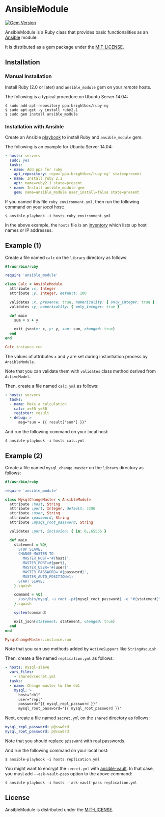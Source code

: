 AnsibleModule
=============

[![Gem Version](https://badge.fury.io/rb/ansible_module.svg)](http://badge.fury.io/rb/ansible_module)

AnsibleModule is a Ruby class that provides basic functionalities as an [Ansible](http://ansible.com) module.

It is distributed as a gem package under the [MIT-LICENSE](MIT-LICENSE).

Installation
------------

### Manual Installation

Install Ruby (2.0 or later) and `ansible_module` gem on your *remote* hosts.

The following is a typical procedure on Ubuntu Server 14.04:

```
$ sudo add-apt-repository ppa:brightbox/ruby-ng
$ sudo apt-get -y install ruby2.1
$ sudo gem install ansible_module
```

### Installation with Ansible

Create an Ansible [playbook](http://docs.ansible.com/playbooks.html) to install Ruby and `ansible_module` gem.

The following is an example for Ubuntu Server 14.04:

```yaml
- hosts: servers
  sudo: yes
  tasks:
  - name: Add ppa for ruby
    apt_repository: repo='ppa:brightbox/ruby-ng' state=present
  - name: Install ruby 2.1
    apt: name=ruby2.1 state=present
  - name: Install ansible_module gem
    gem: name=ansible_module user_install=false state=present
```

If you named this file `ruby_environment.yml`, then run the following command on your *local* host:

```
$ ansible-playbook -i hosts ruby_environment.yml
```

In the above example, the `hosts` file is an [inventory](http://docs.ansible.com/intro_inventory.html) which lists up host names or IP addresses.


Example (1)
-----------

Create a file named `calc` on the `library` directory as follows:

```ruby
#!/usr/bin/ruby

require 'ansible_module'

class Calc < AnsibleModule
  attribute :x, Integer
  attribute :y, Integer, default: 100

  validates :x, presence: true, numericality: { only_integer: true }
  validates :y, numericality: { only_integer: true }

  def main
    sum = x + y

    exit_json(x: x, y: y, sum: sum, changed: true)
  end
end

Calc.instance.run
```

The values of attributes `x` and `y` are set during instantiation process by `AnsibleModule`.

Note that you can validate them with `validates` class method derived from `ActiveModel`.

Then, create a file named `calc.yml` as follows:

```yaml
- hosts: servers
  tasks:
  - name: Make a calculation
    calc: x=50 y=50
    register: result
  - debug: >
      msg="sum = {{ result['sum'] }}"
```

And run the following command on your local host:

```
$ ansible-playbook -i hosts calc.yml
```


Example (2)
-----------

Create a file named `mysql_change_master` on the `library` directory as follows:

```ruby
#!/usr/bin/ruby

require 'ansible_module'

class MysqlChangeMaster < AnsibleModule
  attribute :host, String
  attribute :port, Integer, default: 3306
  attribute :user, String
  attribute :password, String
  attribute :mysql_root_password, String

  validates :port, inclusion: { in: 0..65535 }

  def main
    statement = %Q{
      STOP SLAVE;
      CHANGE MASTER TO
        MASTER_HOST='#{host}',
        MASTER_PORT=#{port},
        MASTER_USER='#{user}',
        MASTER_PASSWORD='#{password}',
        MASTER_AUTO_POSITION=1;
      START SLAVE;
    }.squish

    command = %Q{
      /usr/bin/mysql -u root -p#{mysql_root_password} -e "#{statement}"
    }.squish

    system(command)

    exit_json(statement: statement, changed: true)
  end
end

MysqlChangeMaster.instance.run
```

Note that you can use methods added by `ActiveSupport` like `String#squish`.

Then, create a file named `replication.yml` as follows:

```yaml
- hosts: mysql-slave
  vars_files:
    - shared/secret.yml
  tasks:
  - name: Change master to the db1
    mysql: >
      host="db1"
      user="repl"
      password="{{ mysql_repl_password }}"
      mysql_root_password="{{ mysql_root_password }}"
```

Next, create a file named `secret.yml` on the `shared` directory as follows:

```secret.yml
mysql_repl_password: p@ssw0rd
mysql_root_password: p@ssw0rd
```

Note that you should replace `p@ssw0rd` with real passwords.

And run the following command on your local host:

```
$ ansible-playbook -i hosts replication.yml
```

You might want to encrypt the `secret.yml` with [ansible-vault](http://docs.ansible.com/playbooks_vault.html).
In that case, you must add `--ask-vault-pass` option to the above command:

```
$ ansible-playbook -i hosts --ask-vault-pass replication.yml
```


License
-------

AnsibleModule is distributed under the [MIT-LICENSE](MIT-LICENSE).
